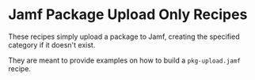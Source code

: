# Jamf Package Upload Only Recipes

These recipes simply upload a package to Jamf, creating the specified category if it doesn't exist.

They are meant to provide examples on how to build a `pkg-upload.jamf` recipe.
